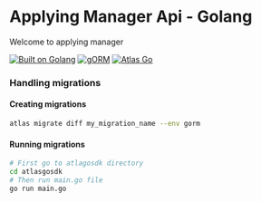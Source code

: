 # Applying Manager Api - Golang

Welcome to applying manager

[![Built on Golang](https://img.shields.io/badge/Golang-00ADD8)](https://go.dev/)
[![gORM](https://img.shields.io/badge/gORM-0E83CC)](https://gorm.io/index.html)
[![Atlas Go](https://img.shields.io/badge/AtlasGo-3578e5)](https://atlasgo.io/)

### Handling migrations

#### Creating migrations

```bash
atlas migrate diff my_migration_name --env gorm
```

#### Running migrations

```bash
# First go to atlagosdk directory
cd atlasgosdk
# Then run main.go file
go run main.go
```

